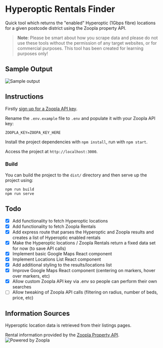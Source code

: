 # Hyperoptic Rentals Finder 

Quick tool which returns the "enabled" Hyperoptic (1Gbps fibre) locations for a given postcode district using the Zoopla property API.

> **Note**: Please be smart about how you scrape data and please do not use these tools without the permission of any target websites, or for commercial purposes. This tool has been created for learning purposes only!

## Sample Output 
![Sample output](http://i.imgur.com/DvPJg9b.png)

## Instructions 

Firstly [sign up for a Zoopla API key](http://developer.zoopla.com/).

Rename the `.env.example` file to `.env` and populate it with your Zoopla API key: 

```
ZOOPLA_KEY=ZOOPA_KEY_HERE
```

Install the project dependencies with `npm install`, run with `npm start`. 

Access the project at `http://localhost:3000`.

### Build 

You can build the project to the `dist/` directory and then serve up the project using:

```
npm run build
npm run serve
```

## Todo

- [x] Add functionality to fetch Hyperoptic locations
- [x] Add functionality to fetch Zoopla Rentals
- [x] Add express route that parses the Hyperoptic and Zoopla results and creates a list of Hyperoptic enabled rentals
- [x] Make the Hyperoptic locations / Zoopla Rentals return a fixed data set for now (to save API calls)
- [x] Implement basic Google Maps React component
- [x] Implement Locations List React component
- [x] Add additional styling to the results/locations list
- [x] Improve Google Maps React component (centering on markers, hover over markers, etc)
- [x] Allow custom Zoopla API key via .env so people can perform their own searches
- [ ] Allow tweaking of Zoopla API calls (filtering on radius, number of beds, price, etc)

## Information Sources 

Hyperoptic location data is retrieved from their listings pages.

Rental information provided by the [Zoopla Property API](http://developer.zoopla.com/).
![Powered by Zoopla](http://www.zoopla.co.uk/static/images/mashery/powered-by-zoopla-150x73.png)
